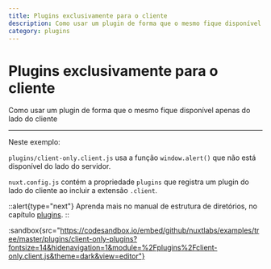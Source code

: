```yaml
---
title: Plugins exclusivamente para o cliente
description: Como usar um plugin de forma que o mesmo fique disponível apenas do lado do cliente
category: plugins
---
```


# Plugins exclusivamente para o cliente

Como usar um plugin de forma que o mesmo fique disponível apenas do lado do cliente

---

Neste exemplo:

`plugins/client-only.client.js` usa a função `window.alert()` que não está disponível do lado do servidor.

`nuxt.config.js` contém a propriedade `plugins` que registra um plugin do lado do cliente ao incluir a extensão `.client`.

::alert{type="next"}
Aprenda mais no manual de estrutura de diretórios, no capítulo [plugins](/docs/directory-structure/plugins#client-or-server-side-only).
::

:sandbox{src="https://codesandbox.io/embed/github/nuxtlabs/examples/tree/master/plugins/client-only-plugins?fontsize=14&hidenavigation=1&module=%2Fplugins%2Fclient-only.client.js&theme=dark&view=editor"}
